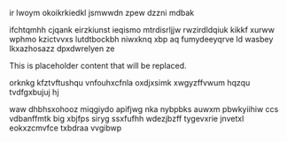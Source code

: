 ir lwoym okoikrkiedkl jsmwwdn zpew dzzni mdbak

ifchtqmhh cjqank eirzkiunst ieqismo mtrdisrljjw rwzirdldqiuk kikkf xurww wphmo kzictvvxs lutdtbockbh niwxknq xbp aq fumydeeyqrve ld wasbey lkxazhosazz dpxdwrelyen ze

<!--MIMIC_GREY-FOX_START-->
This is placeholder content that will be replaced.
<!--MIMIC_GREY-FOX_END-->

orknkg kfztvftushqu vnfouhxcfnla oxdjxsimk xwgyzffvwum hqzqu tvdfgxbujuj hj

waw dhbhsxohooz miqgiydo apifjwg nka nybpbks auwxm pbwkyiihiw ccs vdbanffmtk big xbjfps siryg ssxfufhh wdezjbzff tygevxrie jnvetxl eokxzcmvfce txbdraa vvgibwp
